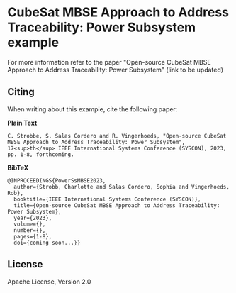 # CubeSat MBSE Approach to Address Traceability: Power Subsystem example

For more information refer to the paper "Open-source CubeSat MBSE Approach to Address Traceability: Power Subsystem" (link to be updated)

## Citing

When writing about this example, cite the following paper:

**Plain Text**
```
C. Strobbe, S. Salas Cordero and R. Vingerhoeds, "Open-source CubeSat MBSE Approach to Address Traceability: Power Subsystem", 17<sup>th</sup> IEEE International Systems Conference (SYSCON), 2023, pp. 1-8, forthcoming.
```

**BibTeX**
```
@INPROCEEDINGS{PowerSsMBSE2023,
  author={Strobb, Charlotte and Salas Cordero, Sophia and Vingerhoeds, Rob},
  booktitle={IEEE International Systems Conference (SYSCON)}, 
  title={Open-source CubeSat MBSE Approach to Address Traceability: Power Subsystem}, 
  year={2023},
  volume={},
  number={},
  pages={1-8},
  doi={coming soon...}}
```

## License

Apache License, Version 2.0

